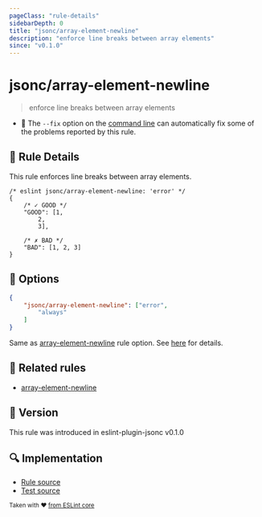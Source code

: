 ```yaml
---
pageClass: "rule-details"
sidebarDepth: 0
title: "jsonc/array-element-newline"
description: "enforce line breaks between array elements"
since: "v0.1.0"
---
```

# jsonc/array-element-newline

> enforce line breaks between array elements

- :wrench: The `--fix` option on the [command line](https://eslint.org/docs/user-guide/command-line-interface#fixing-problems) can automatically fix some of the problems reported by this rule.

## :book: Rule Details

This rule enforces line breaks between array elements.

<eslint-code-block fix>

<!-- eslint-skip -->

```json5
/* eslint jsonc/array-element-newline: 'error' */
{
    /* ✓ GOOD */
    "GOOD": [1,
        2,
        3],

    /* ✗ BAD */
    "BAD": [1, 2, 3]
}
```

</eslint-code-block>

## :wrench: Options

```json
{
    "jsonc/array-element-newline": ["error",
        "always"
    ]
}
```

Same as [array-element-newline] rule option. See [here](https://eslint.org/docs/rules/array-element-newline#options) for details.

## :couple: Related rules

- [array-element-newline]

[array-element-newline]: https://eslint.org/docs/rules/array-element-newline

## :rocket: Version

This rule was introduced in eslint-plugin-jsonc v0.1.0

## :mag: Implementation

- [Rule source](https://github.com/ota-meshi/eslint-plugin-jsonc/blob/master/lib/rules/array-element-newline.ts)
- [Test source](https://github.com/ota-meshi/eslint-plugin-jsonc/blob/master/tests/lib/rules/array-element-newline.ts)

<sup>Taken with ❤️ [from ESLint core](https://eslint.org/docs/rules/array-element-newline)</sup>

